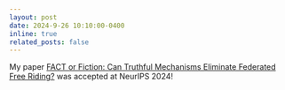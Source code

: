 ```yaml
---
layout: post
date: 2024-9-26 10:10:00-0400
inline: true
related_posts: false
---
```


My paper <a href='https://arxiv.org/pdf/2310.13681.pdf'> FACT or Fiction: Can Truthful Mechanisms Eliminate Federated Free Riding?</a> was accepted at NeurIPS 2024!